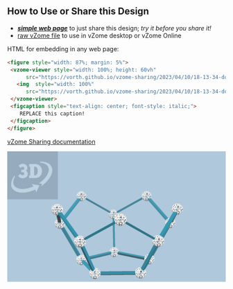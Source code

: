 
## How to Use or Share this Design

 - [***simple web page***](<https://vorth.github.io/vzome-sharing/2023/04/10/18-13-34-dodec-steps/>) to just share this design; *try it before you share it!*
 - [raw vZome file](<https://raw.githubusercontent.com/vorth/vzome-sharing/main/2023/04/10/18-13-34-dodec-steps/dodec-steps.vZome>) to use in vZome desktop or vZome Online
 
 HTML for embedding in any web page:
 ```html
<figure style="width: 87%; margin: 5%">
  <vzome-viewer style="width: 100%; height: 60vh"
       src="https://vorth.github.io/vzome-sharing/2023/04/10/18-13-34-dodec-steps/dodec-steps.vZome" >
    <img  style="width: 100%"
       src="https://vorth.github.io/vzome-sharing/2023/04/10/18-13-34-dodec-steps/dodec-steps.png" >
  </vzome-viewer>
  <figcaption style="text-align: center; font-style: italic;">
     REPLACE this caption!
  </figcaption>
</figure>
 ```

[vZome Sharing documentation](https://vzome.github.io/vzome/sharing.html#how-it-works)

![Image](<dodec-steps.png>)

